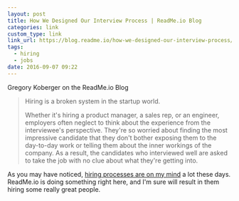```yaml
---
layout: post
title: How We Designed Our Interview Process | ReadMe.io Blog
categories: link
custom_type: link
link_url: https://blog.readme.io/how-we-designed-our-interview-process/
tags:
  - hiring
  - jobs
date: 2016-09-07 09:22
---
```


Gregory Koberger on the ReadMe.io Blog

> Hiring is a broken system in the startup world.
>
> Whether it's hiring a product manager, a sales rep, or an engineer, employers often neglect to think about the experience from the interviewee's perspective. They're so worried about finding the most impressive candidate that they don't bother exposing them to the day-to-day work or telling them about the inner workings of the company. As a result, the candidates who interviewed well are asked to take the job with no clue about what they're getting into.

As you may have noticed, [hiring processes are on my mind](/2016/08/on-design-tests/) a lot these days. ReadMe.io is doing something right here, and I'm sure will result in them hiring some really great people.

